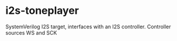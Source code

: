 # i2s-toneplayer
SystemVerilog I2S target, interfaces with an I2S controller.  Controller sources WS and SCK
